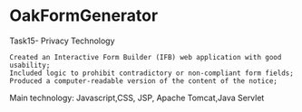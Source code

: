 # OakFormGenerator
Task15- Privacy Technology

    Created an Interactive Form Builder (IFB) web application with good usability;
    Included logic to prohibit contradictory or non-compliant form fields;
    Produced a computer-readable version of the content of the notice;

Main technology:
    Javascript,CSS, JSP, Apache Tomcat,Java Servlet
